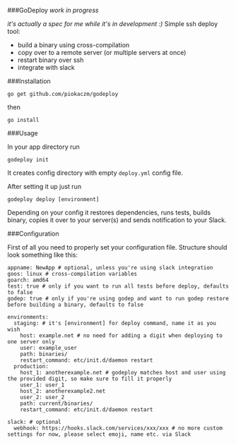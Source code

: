 ###GoDeploy *work in progress*

*it's actually a spec for me while it's in development :)*
Simple ssh deploy tool:
- build a binary using cross-compilation
- copy over to a remote server (or multiple servers at once)
- restart binary over ssh
- integrate with slack

###Installation

```
go get github.com/piokaczm/godeploy
```

then

```
go install
```

###Usage

In your app directory run

```
godeploy init
```

It creates config directory with empty `deploy.yml` config file.

After setting it up just run

```
godeploy deploy [environment]
```

Depending on your config it restores dependencies, runs tests, builds binary, copies it over to your server(s) and sends notification to your Slack.

###Configuration

First of all you need to properly set your configuration file. Structure should look something like this:

```
appname: NewApp # optional, unless you're using slack integration
goos: linux # cross-compilation variables
goarch: amd64
test: true # only if you want to run all tests before deploy, defaults to false
godep: true # only if you're using godep and want to run godep restore before building a binary, defaults to false

environments:
  staging: # it's [environment] for deploy command, name it as you wish
    host: example.net # no need for adding a digit when deploying to one server only
    user: example_user
    path: binaries/
    restart_command: etc/init.d/daemon restart
  production:
    host_1: anotherexample.net # godeploy matches host and user using the provided digit, so make sure to fill it properly
    user_1: user_1
    host_2: anotherexample2.net
    user_2: user_2
    path: current/binaries/
    restart_command: etc/init.d/daemon restart

slack: # optional
  webhook: https://hooks.slack.com/services/xxx/xxx # no more custom settings for now, please select emoji, name etc. via Slack
```
